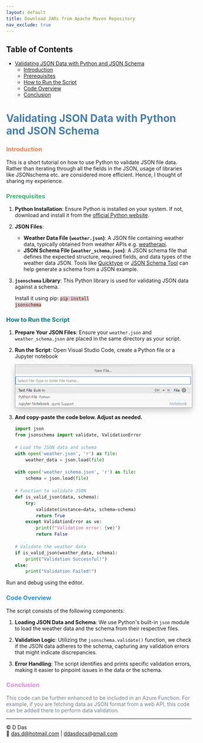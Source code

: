 ```yaml
---
layout: default
title: Download JARs from Apache Maven Repository
nav_exclude: true
---
```


## Table of Contents
- [Validating JSON Data with Python and JSON Schema](#validating-json-data-with-python-and-json-schema)
    - [Introduction](#introduction)
    - [Prerequisites](#prerequisites)
    - [How to Run the Script](#how-to-run-the-script)
    - [Code Overview](#code-overview)
    - [Conclusion](#conclusion)


# <span style="color: SteelBlue;">Validating JSON Data with Python and JSON Schema</span>

### <span style="color: Coral;">Introduction</span>

This is a short tutorial on how to use Python to validate JSON file data. Rather than iterating through all the fields in the JSON, usage of libraries like JSONschema etc. are considered more efficient. Hence, I thought of sharing my experience.

### <span style="color: MediumSeaGreen;">Prerequisites</span>

1. **Python Installation**: 
   Ensure Python is installed on your system. If not, download and install it from the [official Python website](https://www.python.org/downloads/).

2. **JSON Files**:
   - **Weather Data File (`weather.json`)**: A JSON file containing weather data, typically obtained from weather APIs e.g. [weatherapi](https://www.weatherapi.com/).
   - **JSON Schema File (`weather_schema.json`)**: A JSON schema file that defines the expected structure, required fields, and data types of the weather data JSON. Tools like [Quicktype](https://quicktype.io) or [JSON Schema Tool](https://jsonschema.net) can help generate a schema from a JSON example.

3. **`jsonschema` Library**: 
   This Python library is used for validating JSON data against a schema. 
   
   Install it using pip:
   <code style="background-color: LightGray; color: DarkRed;">pip install jsonschema</code>

### <span style="color: Teal;">How to Run the Script</span>

1. **Prepare Your JSON Files**: 
   Ensure your `weather.json` and `weather_schema.json` are placed in the same directory as your script.

2. **Run the Script**: 
   Open Visual Studio Code, create a Python file or a Jupyter notebook
    
    <img src="image.png" alt="Alt text" style="border: 1px solid #A9A9A9; box-shadow: 0px 8px 16px 0px rgba(0,0,0,0.2);">


3.  **And copy-paste the code below. Adjust as needed.**
    ```python
    import json
    from jsonschema import validate, ValidationError

    # Load the JSON data and schema
    with open('weather.json', 'r') as file:
        weather_data = json.load(file)

    with open('weather_schema.json', 'r') as file:
        schema = json.load(file)

    # Function to validate JSON
    def is_valid_json(data, schema):
        try:
            validate(instance=data, schema=schema)
            return True
        except ValidationError as ve:
            print(f"Validation error: {ve}")
            return False

    # Validate the weather data
    if is_valid_json(weather_data, schema):
        print("Validation Successful!")
    else:
        print("Validation Failed!")
    ```
   Run and debug using the editor.

### <span style="color: DodgerBlue;">Code Overview</span>

The script consists of the following components:

1. **Loading JSON Data and Schema**: We use Python's built-in `json` module to load the weather data and the schema from their respective files.

2. **Validation Logic**: Utilizing the `jsonschema.validate()` function, we check if the JSON data adheres to the schema, capturing any validation errors that might indicate discrepancies.

3. **Error Handling**: The script identifies and prints specific validation errors, making it easier to pinpoint issues in the data or the schema.


### <span style="color: Violet;">Conclusion</span>

<p style="color: SlateGray;">
This code can be further enhanced to be included in an Azure Function. For example, if you are fetching data as JSON format from a web API, this code can be added there to perform data validation.
</p>

---

© D Das  
📧 [das.d@hotmail.com](mailto:das.d@hotmail.com) | [ddasdocs@gmail.com](mailto:ddasdocs@gmail.com)